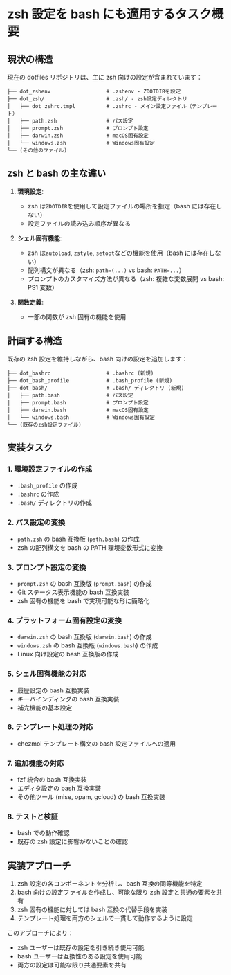 # zsh 設定を bash にも適用するタスク概要

## 現状の構造

現在の dotfiles リポジトリは、主に zsh 向けの設定が含まれています：

```
├── dot_zshenv                  # .zshenv - ZDOTDIRを設定
├── dot_zsh/                    # .zsh/ - zsh設定ディレクトリ
│   ├── dot_zshrc.tmpl          # .zshrc - メイン設定ファイル（テンプレート）
│   ├── path.zsh                # パス設定
│   ├── prompt.zsh              # プロンプト設定
│   ├── darwin.zsh              # macOS固有設定
│   └── windows.zsh             # Windows固有設定
└── (その他のファイル)
```

## zsh と bash の主な違い

1. **環境設定**:

   - zsh は`ZDOTDIR`を使用して設定ファイルの場所を指定（bash には存在しない）
   - 設定ファイルの読み込み順序が異なる

2. **シェル固有機能**:

   - zsh は`autoload`, `zstyle`, `setopt`などの機能を使用（bash には存在しない）
   - 配列構文が異なる（zsh: `path=(...)` vs bash: `PATH=...`）
   - プロンプトのカスタマイズ方法が異なる（zsh: 複雑な変数展開 vs bash: PS1 変数）

3. **関数定義**:
   - 一部の関数が zsh 固有の機能を使用

## 計画する構造

既存の zsh 設定を維持しながら、bash 向けの設定を追加します：

```
├── dot_bashrc                  # .bashrc (新規)
├── dot_bash_profile            # .bash_profile (新規)
├── dot_bash/                   # .bash/ ディレクトリ (新規)
│   ├── path.bash               # パス設定
│   ├── prompt.bash             # プロンプト設定
│   ├── darwin.bash             # macOS固有設定
│   └── windows.bash            # Windows固有設定
└── (既存のzsh設定ファイル)
```

## 実装タスク

### 1. 環境設定ファイルの作成

- `.bash_profile` の作成
- `.bashrc` の作成
- `.bash/` ディレクトリの作成

### 2. パス設定の変換

- `path.zsh` の bash 互換版 (`path.bash`) の作成
- zsh の配列構文を bash の PATH 環境変数形式に変換

### 3. プロンプト設定の変換

- `prompt.zsh` の bash 互換版 (`prompt.bash`) の作成
- Git ステータス表示機能の bash 互換実装
- zsh 固有の機能を bash で実現可能な形に簡略化

### 4. プラットフォーム固有設定の変換

- `darwin.zsh` の bash 互換版 (`darwin.bash`) の作成
- `windows.zsh` の bash 互換版 (`windows.bash`) の作成
- Linux 向け設定の bash 互換版の作成

### 5. シェル固有機能の対応

- 履歴設定の bash 互換実装
- キーバインディングの bash 互換実装
- 補完機能の基本設定

### 6. テンプレート処理の対応

- chezmoi テンプレート構文の bash 設定ファイルへの適用

### 7. 追加機能の対応

- fzf 統合の bash 互換実装
- エディタ設定の bash 互換実装
- その他ツール (mise, opam, gcloud) の bash 互換実装

### 8. テストと検証

- bash での動作確認
- 既存の zsh 設定に影響がないことの確認

## 実装アプローチ

1. zsh 設定の各コンポーネントを分析し、bash 互換の同等機能を特定
2. bash 向けの設定ファイルを作成し、可能な限り zsh 設定と共通の要素を共有
3. zsh 固有の機能に対しては bash 互換の代替手段を実装
4. テンプレート処理を両方のシェルで一貫して動作するように設定

このアプローチにより：

- zsh ユーザーは既存の設定を引き続き使用可能
- bash ユーザーは互換性のある設定を使用可能
- 両方の設定は可能な限り共通要素を共有
